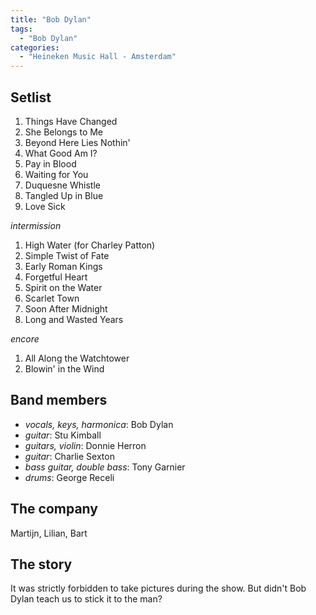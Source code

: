 ```yaml
---
title: "Bob Dylan"
tags:
  - "Bob Dylan"
categories:
  - "Heineken Music Hall - Amsterdam"
---
```

Setlist
-------
1. Things Have Changed
1. She Belongs to Me
1. Beyond Here Lies Nothin'
1. What Good Am I?
1. Pay in Blood
1. Waiting for You
1. Duquesne Whistle
1. Tangled Up in Blue
1. Love Sick

_intermission_

1. High Water (for Charley Patton)
1. Simple Twist of Fate
1. Early Roman Kings
1. Forgetful Heart
1. Spirit on the Water
1. Scarlet Town
1. Soon After Midnight
1. Long and Wasted Years

_encore_

1. All Along the Watchtower
1. Blowin' in the Wind

Band members
------------
* _vocals, keys, harmonica_: Bob Dylan
* _guitar_: Stu Kimball
* _guitars, violin_: Donnie Herron
* _guitar_: Charlie Sexton
* _bass guitar, double bass_: Tony Garnier
* _drums_: George Receli

The company
-----------
Martijn, Lilian, Bart

The story
---------
It was strictly forbidden to take pictures during the show. But didn't Bob Dylan teach us to stick it to the man?
